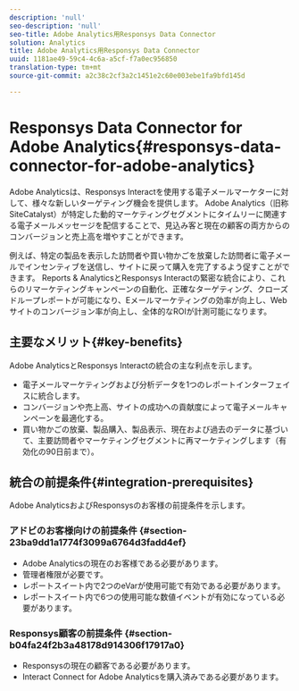 ```yaml
---
description: 'null'
seo-description: 'null'
seo-title: Adobe Analytics用Responsys Data Connector
solution: Analytics
title: Adobe Analytics用Responsys Data Connector
uuid: 1181ae49-59c4-4c6a-a5cf-f7a0ec956850
translation-type: tm+mt
source-git-commit: a2c38c2cf3a2c1451e2c60e003ebe1fa9bfd145d

---
```



# Responsys Data Connector for Adobe Analytics{#responsys-data-connector-for-adobe-analytics}

Adobe Analyticsは、Responsys Interactを使用する電子メールマーケターに対して、様々な新しいターゲティング機会を提供します。 Adobe Analytics（旧称SiteCatalyst）が特定した動的マーケティングセグメントにタイムリーに関連する電子メールメッセージを配信することで、見込み客と現在の顧客の両方からのコンバージョンと売上高を増やすことができます。

例えば、特定の製品を表示した訪問者や買い物かごを放棄した訪問者に電子メールでインセンティブを送信し、サイトに戻って購入を完了するよう促すことができます。 Reports &amp; AnalyticsとResponsys Interactの緊密な統合により、これらのリマーケティングキャンペーンの自動化、正確なターゲティング、クローズドループレポートが可能になり、Eメールマーケティングの効率が向上し、Webサイトのコンバージョン率が向上し、全体的なROIが計測可能になります。

## 主要なメリット{#key-benefits}

Adobe AnalyticsとResponsys Interactの統合の主な利点を示します。

* 電子メールマーケティングおよび分析データを1つのレポートインターフェイスに統合します。
* コンバージョンや売上高、サイトの成功への貢献度によって電子メールキャンペーンを最適化する。
* 買い物かごの放棄、製品購入、製品表示、現在および過去のデータに基づいて、主要訪問者やマーケティングセグメントに再マーケティングします（有効化の90日前まで）。

## 統合の前提条件{#integration-prerequisites}

Adobe AnalyticsおよびResponsysのお客様の前提条件を示します。

### アドビのお客様向けの前提条件 {#section-23ba9dd1a1774f3099a6764d3fadd4ef}

* Adobe Analyticsの現在のお客様である必要があります。
* 管理者権限が必要です。
* レポートスイート内で2つのeVarが使用可能で有効である必要があります。
* レポートスイート内で6つの使用可能な数値イベントが有効になっている必要があります。

### Responsys顧客の前提条件 {#section-b04fa24f2b3a48178d914306f17917a0}

* Responsysの現在の顧客である必要があります。
* Interact Connect for Adobe Analyticsを購入済みである必要があります。
